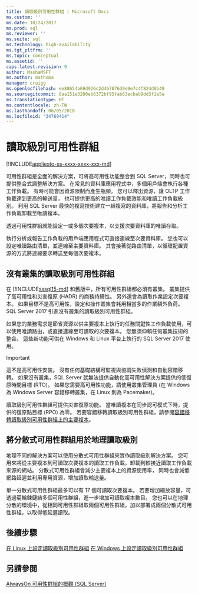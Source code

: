 ```yaml
---
title: 讀取級別可用性群組 | Microsoft Docs
ms.custom: ''
ms.date: 10/24/2017
ms.prod: sql
ms.reviewer: ''
ms.suite: sql
ms.technology: high-availability
ms.tgt_pltfrm: ''
ms.topic: conceptual
ms.assetid: ''
caps.latest.revision: 9
author: MashaMSFT
ms.author: mathoma
manager: craigg
ms.openlocfilehash: ee88654a69d926c2d467876d9e9e7c4f824d0b49
ms.sourcegitcommit: 8aa151e3280eb6372bf95fab63ecbab9dd3f2e5e
ms.translationtype: HT
ms.contentlocale: zh-TW
ms.lasthandoff: 06/05/2018
ms.locfileid: "34769414"
---
```

# <a name="read-scale-availability-groups"></a>讀取級別可用性群組
[!INCLUDE[appliesto-ss-xxxx-xxxx-xxx-md](../../../includes/appliesto-ss-xxxx-xxxx-xxx-md.md)]

可用性群組是全面的解決方案，可將高可用性功能整合到 SQL Server，同時也可提供整合式調整解決方案。 在常見的資料庫應用程式中，多個用戶端會執行各種工作負載。 有時可能會因資源限制而產生瓶頸。 您可以釋出資源，讓 OLTP 工作負載達到更高的輸送量， 也可提供更高的唯讀工作負載效能和唯讀工作負載級別。 利用 SQL Server 最快的複寫技術建立一組複寫的資料庫，將報告和分析工作負載卸載至唯讀複本。

透過可用性群組就能設定一或多個次要複本，以支援次要資料庫的唯讀存取。

執行分析或報告工作負載的用戶端應用程式可直接連線至次要資料庫。 您也可以設定唯讀路由清單，並連線至主要資料庫。 其會接著從路由清單，以循環配置資源的方式將連線要求轉送至每個次要複本。

## <a name="read-scale-availability-groups-without-cluster"></a>沒有叢集的讀取級別可用性群組

在 [!INCLUDE[sssql15-md](../../../includes/sssql15-md.md)] 和舊版中，所有可用性群組都必須有叢集。 叢集提供了高可用性和災害復原 (HADR) 的商務持續性。 另外還會為讀取作業設定次要複本。 如果目標不是高可用性，設定和操作叢集會耗用相當多的作業額外負荷。 SQL Server 2017 引進沒有叢集的讀取級別可用性群組。 

如果您的業務需求是節省資源以供主要複本上執行的任務關鍵性工作負載使用，可以使用唯讀路由，或直接連線至可讀取的次要複本。 您無須仰賴任何叢集技術的整合。 這些新功能可供在 Windows 和 Linux 平台上執行的 SQL Server 2017 使用。

>[!IMPORTANT]
>這不是高可用性安裝。 沒有任何基礎結構可監視與協調失敗偵測和自動容錯移轉。 如果沒有叢集，SQL Server 就無法提供自動化高可用性解決方案提供的低復原時間目標 (RTO)。 如果您需要高可用性功能，請使用叢集管理員 (在 Windows 為 Windows Server 容錯移轉叢集，在 Linux 則為 Pacemaker)。
>
>讀取級別可用性群組可提供災害復原功能。 當唯讀複本在同步認可模式下時，提供的復原點目標 (RPO) 為零。 若要容錯移轉讀取級別可用性群組，請參閱[容錯移轉讀取級別可用性群組上的主要複本](perform-a-planned-manual-failover-of-an-availability-group-sql-server.md#ReadScaleOutOnly)。

## <a name="use-distributed-availability-groups-for-geographic-read-scale"></a>將分散式可用性群組用於地理讀取級別

地理不同的解決方案可以使用分散式可用性群組來實作讀取級別解決方案。 您可用來將從主要複本到可讀取次要複本的讀取工作負載，卸載到較接近讀取工作負載來源的網站。 分散式可用性群組會減少主要複本上的資源使用率， 同時也會減低網路延遲並利用專用資源，增加讀取輸送量。

單一分散式可用性群組最多可以有 17 個可讀取次要複本。 若要增加縮放容量，可透過菊輪鍊鏈結多個可用性群組，進一步增加可讀取複本數目。 您也可以在地理分散的環境中，從相同可用性群組取兩個可用性群組，加以部署成兩個分散式可用性群組，以取得低延遲讀取。




## <a name="next-steps"></a>後續步驟

[在 Linux 上設定讀取級別可用性群組](../../../linux/sql-server-linux-availability-group-configure-rs.md)
[在 Windows 上設定讀取級別可用性群組](configure-read-scale-availability-groups.md)

## <a name="see-also"></a>另請參閱

 [AlwaysOn 可用性群組的概觀 &#40;SQL Server&#41;](../../../database-engine/availability-groups/windows/overview-of-always-on-availability-groups-sql-server.md)
